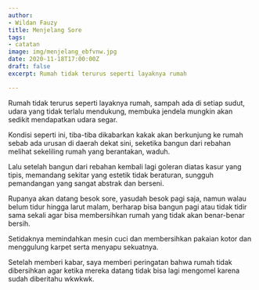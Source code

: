 ```yaml
---
author:
- Wildan Fauzy
title: Menjelang Sore
tags:
- catatan
image: img/menjelang_ebfvnw.jpg
date: 2020-11-18T17:00:00Z
draft: false
excerpt: Rumah tidak terurus seperti layaknya rumah

---
```

Rumah tidak terurus seperti layaknya rumah, sampah ada di setiap sudut, udara yang tidak terlalu mendukung, membuka jendela mungkin akan sedikit mendapatkan udara segar.

Kondisi seperti ini, tiba-tiba dikabarkan kakak akan berkunjung ke rumah sebab ada urusan di daerah dekat sini, seketika bangun dari rebahan melihat sekeliling rumah yang berantakan, waduh.

Lalu setelah bangun dari rebahan kembali lagi goleran diatas kasur yang tipis, memandang sekitar yang estetik tidak beraturan, sungguh pemandangan yang sangat abstrak dan berseni.

Rupanya akan datang besok sore, yasudah besok pagi saja, namun walau belum tidur hingga larut malam, berharap bisa bangun pagi atau tidak tidir sama sekali agar bisa membersihkan rumah yang tidak akan benar-benar bersih.

Setidaknya memindahkan mesin cuci dan membersihkan pakaian kotor dan menggulung karpet serta menyapu sekuatnya.

Setelah memberi kabar, saya memberi peringatan bahwa rumah tidak dibersihkan agar ketika mereka datang tidak bisa lagi mengomel karena sudah diberitahu wkwkwk.
